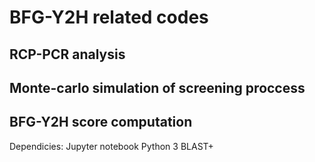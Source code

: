 # BFG-Y2H related codes

## RCP-PCR analysis

## Monte-carlo simulation of screening proccess

## BFG-Y2H score computation

Dependicies:
Jupyter notebook
Python 3
BLAST+
